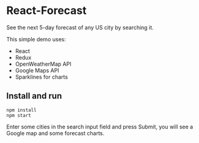 # React-Forecast

See the next 5-day forecast of any US city by searching it.

This simple demo uses:
- React
- Redux
- OpenWeatherMap API
- Google Maps API
- Sparklines for charts

## Install and run

```
npm install
npm start
```

Enter some cities in the search input field and press Submit, you will see a Google map and some forecast charts.